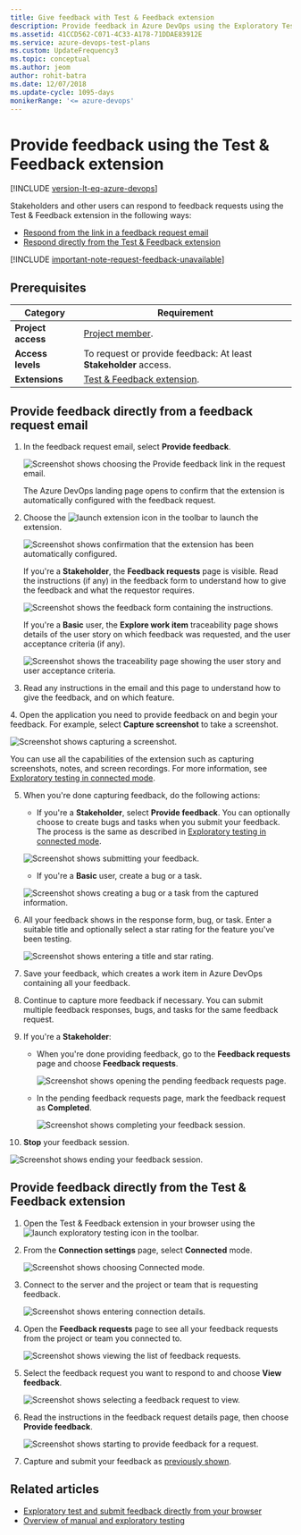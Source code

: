 ```yaml
---
title: Give feedback with Test & Feedback extension
description: Provide feedback in Azure DevOps using the Exploratory Testing browser extension
ms.assetid: 41CCD562-C071-4C33-A178-71DDAE83912E
ms.service: azure-devops-test-plans
ms.custom: UpdateFrequency3
ms.topic: conceptual
ms.author: jeom
author: rohit-batra
ms.date: 12/07/2018
ms.update-cycle: 1095-days
monikerRange: '<= azure-devops'
---
```


# Provide feedback using the Test & Feedback extension
 
[!INCLUDE [version-lt-eq-azure-devops](../includes/version-lt-eq-azure-devops.md)] 

<a name="provide"></a>
Stakeholders and other users can respond to feedback requests using the Test & Feedback extension in the following ways:

* [Respond from the link in a feedback request email](#email)
* [Respond directly from the Test & Feedback extension](#direct) 

[!INCLUDE [important-note-request-feedback-unavailable](includes/important-note-request-feedback-unavailable.md)]

## Prerequisites

| Category | Requirement |
|--------------|-------------|
| **Project access** | [Project member](../organizations/security/add-users-team-project.md). |
| **Access levels** | To request or provide feedback: At least **Stakeholder** access. |
| **Extensions** |[Test & Feedback extension](perform-exploratory-tests.md).|

<a name="email"></a>

## Provide feedback directly from a feedback request email

1. In the feedback request email, select **Provide feedback**. 
 
   ![Screenshot shows choosing the Provide feedback link in the request email.](media/provide-stakeholder-feedback/provide-stakeholder-feedback-04.png)

   The Azure DevOps landing page opens to confirm that the extension is automatically configured with the feedback request. 
   
2. Choose the ![launch extension](media/shared/exp-test-icon.png) icon in the toolbar to launch the extension.

   ![Screenshot shows confirmation that the extension has been automatically configured.](media/provide-stakeholder-feedback/provide-stakeholder-feedback-05.png)

   If you're a **Stakeholder**, the **Feedback requests** page is visible. 
   Read the instructions (if any) in the feedback form to understand how to give the feedback and what the requestor requires. 

   ![Screenshot shows the feedback form containing the instructions.](media/provide-stakeholder-feedback/provide-stakeholder-feedback-06.png)

   If you're a **Basic** user, the **Explore work item** traceability page shows details of the user story on which feedback was requested, and the user acceptance criteria (if any).  

   ![Screenshot shows the traceability page showing the user story and user acceptance criteria.](media/provide-stakeholder-feedback/provide-stakeholder-feedback-18.png)

3. Read any instructions in the email and this page to understand how to give the feedback, and on which feature.
   
<a name="capture-feedback"></a>
4. Open the application you need to provide feedback on and begin your feedback. For example, select **Capture screenshot** to take a screenshot.
 
   ![Screenshot shows capturing a screenshot.](media/shared/provide-stakeholder-feedback-07.png)

   You can use all the capabilities of the extension such as capturing screenshots, notes, and screen recordings. For more information, see [Exploratory testing in connected mode](connected-mode-exploratory-testing.md).
 
5. When you're done capturing feedback, do the following actions:

   * If you're a **Stakeholder**, select **Provide feedback**. You can optionally choose to create bugs and tasks when you submit your feedback. The process is the same as described in [Exploratory testing in connected mode](connected-mode-exploratory-testing.md#create-bugs).

   ![Screenshot shows submitting your feedback.](media/shared/provide-stakeholder-feedback-08.png)

   <a name="non-stakeholder-feedback"></a>
   * If you're a **Basic** user, create a bug or a task. 

   ![Screenshot shows creating a bug or a task from the captured information.](media/connected-mode-exploratory-testing/create-bugs-02.png)
 
6. All your feedback shows in the response form, bug, or task. Enter a suitable title and optionally select a star rating for the feature you've been testing. 

   ![Screenshot shows entering a title and star rating.](media/shared/provide-stakeholder-feedback-09.png)

7. Save your feedback, which creates a work item in Azure DevOps containing all your feedback.
 
8. Continue to capture more feedback if necessary. You can submit multiple feedback responses, bugs, and tasks for the same feedback request. 

9. If you're a **Stakeholder**:
   
   * When you're done providing feedback, go to the **Feedback
     requests** page and choose **Feedback requests**.

     ![Screenshot shows opening the pending feedback requests page.](media/shared/provide-stakeholder-feedback-10.png)

   * In the pending feedback requests page, mark the feedback request as **Completed**.
 
     ![Screenshot shows completing your feedback session.](media/shared/provide-stakeholder-feedback-11.png)

10. **Stop** your feedback session. 
     
   ![Screenshot shows ending your feedback session.](media/shared/provide-stakeholder-feedback-12.png)

<a name="direct"></a>

## Provide feedback directly from the Test & Feedback extension

1. Open the Test & Feedback extension in your browser using the ![launch exploratory testing](media/shared/exp-test-icon.png) icon in the toolbar. 

2. From the **Connection settings** page, select **Connected** mode.
 
   ![Screenshot shows choosing Connected mode.](media/shared/connectedmode-01.png)
 
3. Connect to the server and the project or team that is requesting feedback.
 
   ![Screenshot shows entering connection details.](media/shared/connectedmode-02.png)
  
4. Open the **Feedback requests** page to see all your feedback requests
   from the project or team you connected to. 

   ![Screenshot shows viewing the list of feedback requests.](media/provide-stakeholder-feedback/provide-stakeholder-feedback-15.png)
 
5. Select the feedback request you want to respond to and choose 
   **View feedback**. 

   ![Screenshot shows selecting a feedback request to view.](media/provide-stakeholder-feedback/provide-stakeholder-feedback-16.png)

6. Read the instructions in the feedback request details page, then
   choose **Provide feedback**.

   ![Screenshot shows starting to provide feedback for a request.](media/provide-stakeholder-feedback/provide-stakeholder-feedback-17.png)
 
7. Capture and submit your feedback as [previously shown](#capture-feedback).

## Related articles

* [Exploratory test and submit feedback directly from your browser](perform-exploratory-tests.md)
* [Overview of manual and exploratory testing](index.yml)

